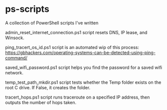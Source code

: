 # ps-scripts
A collection of PowerShell scripts I've written

admin_reset_internet_connection.ps1 script resets DNS, IP lease, and Winsock.

ping_tracert_os_id.ps1 script is an automated wip of this process: https://gbhackers.com/operating-systems-can-be-detected-using-ping-command/

saved_wifi_password.ps1 script helps you find the password for a saved wifi network.

temp_test_path_mkdir.ps1 script tests whether the Temp folder exists on the root C drive. If False, it creates the folder.

tracert_hops.ps1 script runs traceroute on a specified IP address, then outputs the number of hops taken.
